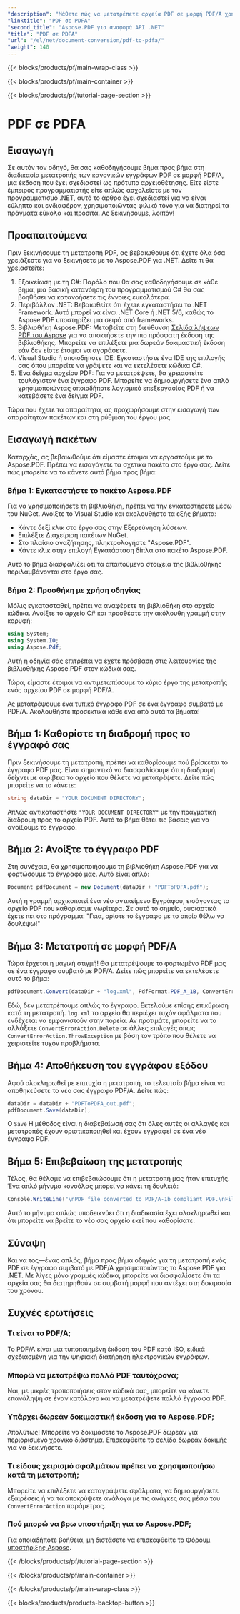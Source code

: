 ```yaml
---
"description": "Μάθετε πώς να μετατρέπετε αρχεία PDF σε μορφή PDF/A χρησιμοποιώντας το Aspose.PDF για .NET με αυτό το βήμα προς βήμα εκπαιδευτικό βίντεο."
"linktitle": "PDF σε PDFA"
"second_title": "Aspose.PDF για αναφορά API .NET"
"title": "PDF σε PDFA"
"url": "/el/net/document-conversion/pdf-to-pdfa/"
"weight": 140
---
```


{{< blocks/products/pf/main-wrap-class >}}

{{< blocks/products/pf/main-container >}}

{{< blocks/products/pf/tutorial-page-section >}}

# PDF σε PDFA

## Εισαγωγή

Σε αυτόν τον οδηγό, θα σας καθοδηγήσουμε βήμα προς βήμα στη διαδικασία μετατροπής των κανονικών εγγράφων PDF σε μορφή PDF/A, μια έκδοση που έχει σχεδιαστεί ως πρότυπο αρχειοθέτησης. Είτε είστε έμπειρος προγραμματιστής είτε απλώς ασχολείστε με τον προγραμματισμό .NET, αυτό το άρθρο έχει σχεδιαστεί για να είναι εύληπτο και ενδιαφέρον, χρησιμοποιώντας φιλικό τόνο για να διατηρεί τα πράγματα εύκολα και προσιτά. Ας ξεκινήσουμε, λοιπόν!

## Προαπαιτούμενα

Πριν ξεκινήσουμε τη μετατροπή PDF, ας βεβαιωθούμε ότι έχετε όλα όσα χρειάζεστε για να ξεκινήσετε με το Aspose.PDF για .NET. Δείτε τι θα χρειαστείτε:

1. Εξοικείωση με τη C#: Παρόλο που θα σας καθοδηγήσουμε σε κάθε βήμα, μια βασική κατανόηση του προγραμματισμού C# θα σας βοηθήσει να κατανοήσετε τις έννοιες ευκολότερα.
2. Περιβάλλον .NET: Βεβαιωθείτε ότι έχετε εγκαταστήσει το .NET Framework. Αυτό μπορεί να είναι .NET Core ή .NET 5/6, καθώς το Aspose.PDF υποστηρίζει μια σειρά από frameworks.
3. Βιβλιοθήκη Aspose.PDF: Μεταβείτε στη διεύθυνση [Σελίδα λήψεων PDF του Aspose](https://releases.aspose.com/pdf/net) για να αποκτήσετε την πιο πρόσφατη έκδοση της βιβλιοθήκης. Μπορείτε να επιλέξετε μια δωρεάν δοκιμαστική έκδοση εάν δεν είστε έτοιμοι να αγοράσετε.
4. Visual Studio ή οποιοδήποτε IDE: Εγκαταστήστε ένα IDE της επιλογής σας όπου μπορείτε να γράψετε και να εκτελέσετε κώδικα C#.
5. Ένα δείγμα αρχείου PDF: Για να μετατρέψετε, θα χρειαστείτε τουλάχιστον ένα έγγραφο PDF. Μπορείτε να δημιουργήσετε ένα απλό χρησιμοποιώντας οποιοδήποτε λογισμικό επεξεργασίας PDF ή να κατεβάσετε ένα δείγμα PDF.

Τώρα που έχετε τα απαραίτητα, ας προχωρήσουμε στην εισαγωγή των απαραίτητων πακέτων και στη ρύθμιση του έργου μας.

## Εισαγωγή πακέτων

Καταρχάς, ας βεβαιωθούμε ότι είμαστε έτοιμοι να εργαστούμε με το Aspose.PDF. Πρέπει να εισαγάγετε τα σχετικά πακέτα στο έργο σας. Δείτε πώς μπορείτε να το κάνετε αυτό βήμα προς βήμα:

### Βήμα 1: Εγκαταστήστε το πακέτο Aspose.PDF

Για να χρησιμοποιήσετε τη βιβλιοθήκη, πρέπει να την εγκαταστήσετε μέσω του NuGet. Ανοίξτε το Visual Studio και ακολουθήστε τα εξής βήματα:

- Κάντε δεξί κλικ στο έργο σας στην Εξερεύνηση λύσεων.
- Επιλέξτε Διαχείριση πακέτων NuGet.
- Στο πλαίσιο αναζήτησης, πληκτρολογήστε "Aspose.PDF".
- Κάντε κλικ στην επιλογή Εγκατάσταση δίπλα στο πακέτο Aspose.PDF.

Αυτό το βήμα διασφαλίζει ότι τα απαιτούμενα στοιχεία της βιβλιοθήκης περιλαμβάνονται στο έργο σας.

### Βήμα 2: Προσθήκη με χρήση οδηγίας

Μόλις εγκατασταθεί, πρέπει να αναφέρετε τη βιβλιοθήκη στο αρχείο κώδικα. Ανοίξτε το αρχείο C# και προσθέστε την ακόλουθη γραμμή στην κορυφή:

```csharp
using System;
using System.IO;
using Aspose.Pdf;
```

Αυτή η οδηγία σάς επιτρέπει να έχετε πρόσβαση στις λειτουργίες της βιβλιοθήκης Aspose.PDF στον κώδικά σας.

Τώρα, είμαστε έτοιμοι να αντιμετωπίσουμε το κύριο έργο της μετατροπής ενός αρχείου PDF σε μορφή PDF/A.

Ας μετατρέψουμε ένα τυπικό έγγραφο PDF σε ένα έγγραφο συμβατό με PDF/A. Ακολουθήστε προσεκτικά κάθε ένα από αυτά τα βήματα!

## Βήμα 1: Καθορίστε τη διαδρομή προς το έγγραφό σας

Πριν ξεκινήσουμε τη μετατροπή, πρέπει να καθορίσουμε πού βρίσκεται το έγγραφο PDF μας. Είναι σημαντικό να διασφαλίσουμε ότι η διαδρομή δείχνει με ακρίβεια το αρχείο που θέλετε να μετατρέψετε. Δείτε πώς μπορείτε να το κάνετε:

```csharp
string dataDir = "YOUR DOCUMENT DIRECTORY";
```

Απλώς αντικαταστήστε `"YOUR DOCUMENT DIRECTORY"` με την πραγματική διαδρομή προς το αρχείο PDF. Αυτό το βήμα θέτει τις βάσεις για να ανοίξουμε το έγγραφο.

## Βήμα 2: Ανοίξτε το έγγραφο PDF

Στη συνέχεια, θα χρησιμοποιήσουμε τη βιβλιοθήκη Aspose.PDF για να φορτώσουμε το έγγραφό μας. Αυτό είναι απλό:

```csharp
Document pdfDocument = new Document(dataDir + "PDFToPDFA.pdf");
```

Αυτή η γραμμή αρχικοποιεί ένα νέο αντικείμενο Εγγράφου, εισάγοντας το αρχείο PDF που καθορίσαμε νωρίτερα. Σε αυτό το σημείο, ουσιαστικά έχετε πει στο πρόγραμμα: "Γεια, ορίστε το έγγραφο με το οποίο θέλω να δουλέψω!"

## Βήμα 3: Μετατροπή σε μορφή PDF/A

Τώρα έρχεται η μαγική στιγμή! Θα μετατρέψουμε το φορτωμένο PDF μας σε ένα έγγραφο συμβατό με PDF/A. Δείτε πώς μπορείτε να εκτελέσετε αυτό το βήμα:

```csharp
pdfDocument.Convert(dataDir + "log.xml", PdfFormat.PDF_A_1B, ConvertErrorAction.Delete);
```

Εδώ, δεν μετατρέπουμε απλώς το έγγραφο. Εκτελούμε επίσης επικύρωση κατά τη μετατροπή. `log.xml` το αρχείο θα περιέχει τυχόν σφάλματα που ενδέχεται να εμφανιστούν στην πορεία. Αν προτιμάτε, μπορείτε να το αλλάξετε `ConvertErrorAction.Delete` σε άλλες επιλογές όπως `ConvertErrorAction.ThrowException` με βάση τον τρόπο που θέλετε να χειριστείτε τυχόν προβλήματα.

## Βήμα 4: Αποθήκευση του εγγράφου εξόδου

Αφού ολοκληρωθεί με επιτυχία η μετατροπή, το τελευταίο βήμα είναι να αποθηκεύσετε το νέο σας έγγραφο PDF/A. Δείτε πώς:

```csharp
dataDir = dataDir + "PDFToPDFA_out.pdf";
pdfDocument.Save(dataDir);
```

Ο `Save` Η μέθοδος είναι η διαβεβαίωσή σας ότι όλες αυτές οι αλλαγές και μετατροπές έχουν οριστικοποιηθεί και έχουν εγγραφεί σε ένα νέο έγγραφο PDF.

## Βήμα 5: Επιβεβαίωση της μετατροπής

Τέλος, θα θέλαμε να επιβεβαιώσουμε ότι η μετατροπή μας ήταν επιτυχής. Ένα απλό μήνυμα κονσόλας μπορεί να κάνει τη δουλειά:

```csharp
Console.WriteLine("\nPDF file converted to PDF/A-1b compliant PDF.\nFile saved at " + dataDir);
```

Αυτό το μήνυμα απλώς υποδεικνύει ότι η διαδικασία έχει ολοκληρωθεί και ότι μπορείτε να βρείτε το νέο σας αρχείο εκεί που καθορίσατε.

## Σύναψη

Και να τος—ένας απλός, βήμα προς βήμα οδηγός για τη μετατροπή ενός PDF σε έγγραφο συμβατό με PDF/A χρησιμοποιώντας το Aspose.PDF για .NET. Με λίγες μόνο γραμμές κώδικα, μπορείτε να διασφαλίσετε ότι τα αρχεία σας θα διατηρηθούν σε συμβατή μορφή που αντέχει στη δοκιμασία του χρόνου.


## Συχνές ερωτήσεις

### Τι είναι το PDF/A;
Το PDF/A είναι μια τυποποιημένη έκδοση του PDF κατά ISO, ειδικά σχεδιασμένη για την ψηφιακή διατήρηση ηλεκτρονικών εγγράφων.

### Μπορώ να μετατρέψω πολλά PDF ταυτόχρονα;
Ναι, με μικρές τροποποιήσεις στον κώδικά σας, μπορείτε να κάνετε επανάληψη σε έναν κατάλογο και να μετατρέψετε πολλά έγγραφα PDF.

### Υπάρχει δωρεάν δοκιμαστική έκδοση για το Aspose.PDF;
Απολύτως! Μπορείτε να δοκιμάσετε το Aspose.PDF δωρεάν για περιορισμένο χρονικό διάστημα. Επισκεφθείτε το [σελίδα δωρεάν δοκιμής](https://releases.aspose.com/) για να ξεκινήσετε.

### Τι είδους χειρισμό σφαλμάτων πρέπει να χρησιμοποιήσω κατά τη μετατροπή;
Μπορείτε να επιλέξετε να καταγράψετε σφάλματα, να δημιουργήσετε εξαιρέσεις ή να τα αποκρύψετε ανάλογα με τις ανάγκες σας μέσω του `ConvertErrorAction` παράμετρος.

### Πού μπορώ να βρω υποστήριξη για το Aspose.PDF;
Για οποιαδήποτε βοήθεια, μη διστάσετε να επισκεφθείτε το [Φόρουμ υποστήριξης Aspose](https://forum.aspose.com/c/pdf/10).

{{< /blocks/products/pf/tutorial-page-section >}}

{{< /blocks/products/pf/main-container >}}

{{< /blocks/products/pf/main-wrap-class >}}

{{< blocks/products/products-backtop-button >}}